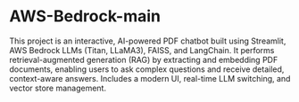 # AWS-Bedrock-main
This project is an interactive, AI-powered PDF chatbot built using Streamlit, AWS Bedrock LLMs (Titan, LLaMA3), FAISS, and LangChain. It performs retrieval-augmented generation (RAG) by extracting and embedding PDF documents, enabling users to ask complex questions and receive detailed, context-aware answers. Includes a modern UI, real-time LLM switching, and vector store management.
